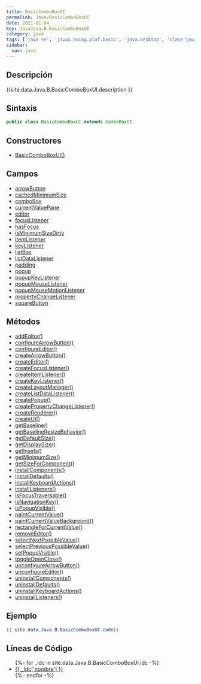 ```yaml
---
title: BasicComboBoxUI
permalink: Java/BasicComboBoxUI
date: 2021-01-04
key: JavaJava.B.BasicComboBoxUI
category: java
tags: ['java se', 'javax.swing.plaf.basic', 'java.desktop', 'clase java', 'Java 1.0']
sidebar: 
  nav: java
---
```


## Descripción
{{site.data.Java.B.BasicComboBoxUI.description }}

## Sintaxis
~~~java
public class BasicComboBoxUI extends ComboBoxUI
~~~

## Constructores
* [BasicComboBoxUI()](/Java/BasicComboBoxUI/BasicComboBoxUI/)

## Campos
* [arrowButton](/Java/BasicComboBoxUI/arrowButton)
* [cachedMinimumSize](/Java/BasicComboBoxUI/cachedMinimumSize)
* [comboBox](/Java/BasicComboBoxUI/comboBox)
* [currentValuePane](/Java/BasicComboBoxUI/currentValuePane)
* [editor](/Java/BasicComboBoxUI/editor)
* [focusListener](/Java/BasicComboBoxUI/focusListener)
* [hasFocus](/Java/BasicComboBoxUI/hasFocus)
* [isMinimumSizeDirty](/Java/BasicComboBoxUI/isMinimumSizeDirty)
* [itemListener](/Java/BasicComboBoxUI/itemListener)
* [keyListener](/Java/BasicComboBoxUI/keyListener)
* [listBox](/Java/BasicComboBoxUI/listBox)
* [listDataListener](/Java/BasicComboBoxUI/listDataListener)
* [padding](/Java/BasicComboBoxUI/padding)
* [popup](/Java/BasicComboBoxUI/popup)
* [popupKeyListener](/Java/BasicComboBoxUI/popupKeyListener)
* [popupMouseListener](/Java/BasicComboBoxUI/popupMouseListener)
* [popupMouseMotionListener](/Java/BasicComboBoxUI/popupMouseMotionListener)
* [propertyChangeListener](/Java/BasicComboBoxUI/propertyChangeListener)
* [squareButton](/Java/BasicComboBoxUI/squareButton)

## Métodos
* [addEditor()](/Java/BasicComboBoxUI/addEditor)
* [configureArrowButton()](/Java/BasicComboBoxUI/configureArrowButton)
* [configureEditor()](/Java/BasicComboBoxUI/configureEditor)
* [createArrowButton()](/Java/BasicComboBoxUI/createArrowButton)
* [createEditor()](/Java/BasicComboBoxUI/createEditor)
* [createFocusListener()](/Java/BasicComboBoxUI/createFocusListener)
* [createItemListener()](/Java/BasicComboBoxUI/createItemListener)
* [createKeyListener()](/Java/BasicComboBoxUI/createKeyListener)
* [createLayoutManager()](/Java/BasicComboBoxUI/createLayoutManager)
* [createListDataListener()](/Java/BasicComboBoxUI/createListDataListener)
* [createPopup()](/Java/BasicComboBoxUI/createPopup)
* [createPropertyChangeListener()](/Java/BasicComboBoxUI/createPropertyChangeListener)
* [createRenderer()](/Java/BasicComboBoxUI/createRenderer)
* [createUI()](/Java/BasicComboBoxUI/createUI)
* [getBaseline()](/Java/BasicComboBoxUI/getBaseline)
* [getBaselineResizeBehavior()](/Java/BasicComboBoxUI/getBaselineResizeBehavior)
* [getDefaultSize()](/Java/BasicComboBoxUI/getDefaultSize)
* [getDisplaySize()](/Java/BasicComboBoxUI/getDisplaySize)
* [getInsets()](/Java/BasicComboBoxUI/getInsets)
* [getMinimumSize()](/Java/BasicComboBoxUI/getMinimumSize)
* [getSizeForComponent()](/Java/BasicComboBoxUI/getSizeForComponent)
* [installComponents()](/Java/BasicComboBoxUI/installComponents)
* [installDefaults()](/Java/BasicComboBoxUI/installDefaults)
* [installKeyboardActions()](/Java/BasicComboBoxUI/installKeyboardActions)
* [installListeners()](/Java/BasicComboBoxUI/installListeners)
* [isFocusTraversable()](/Java/BasicComboBoxUI/isFocusTraversable)
* [isNavigationKey()](/Java/BasicComboBoxUI/isNavigationKey)
* [isPopupVisible()](/Java/BasicComboBoxUI/isPopupVisible)
* [paintCurrentValue()](/Java/BasicComboBoxUI/paintCurrentValue)
* [paintCurrentValueBackground()](/Java/BasicComboBoxUI/paintCurrentValueBackground)
* [rectangleForCurrentValue()](/Java/BasicComboBoxUI/rectangleForCurrentValue)
* [removeEditor()](/Java/BasicComboBoxUI/removeEditor)
* [selectNextPossibleValue()](/Java/BasicComboBoxUI/selectNextPossibleValue)
* [selectPreviousPossibleValue()](/Java/BasicComboBoxUI/selectPreviousPossibleValue)
* [setPopupVisible()](/Java/BasicComboBoxUI/setPopupVisible)
* [toggleOpenClose()](/Java/BasicComboBoxUI/toggleOpenClose)
* [unconfigureArrowButton()](/Java/BasicComboBoxUI/unconfigureArrowButton)
* [unconfigureEditor()](/Java/BasicComboBoxUI/unconfigureEditor)
* [uninstallComponents()](/Java/BasicComboBoxUI/uninstallComponents)
* [uninstallDefaults()](/Java/BasicComboBoxUI/uninstallDefaults)
* [uninstallKeyboardActions()](/Java/BasicComboBoxUI/uninstallKeyboardActions)
* [uninstallListeners()](/Java/BasicComboBoxUI/uninstallListeners)

## Ejemplo
~~~java
{{ site.data.Java.B.BasicComboBoxUI.code}}
~~~

## Líneas de Código
<ul>
{%- for _ldc in site.data.Java.B.BasicComboBoxUI.ldc -%}
   <li>
       <a href="{{_ldc['url'] }}">{{ _ldc['nombre'] }}</a>
   </li>
{%- endfor -%}
</ul>
